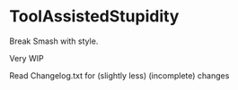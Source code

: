# ToolAssistedStupidity
Break Smash with style.

Very WIP

Read Changelog.txt for (slightly less) (incomplete) changes
